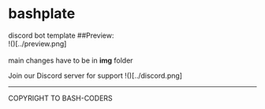 # bashplate
discord bot template
##Preview:
<br>
!()[../preview.png]
<br>
<br>
main changes have to be in **img** folder

Join our Discord server for support
!()[../discord.png]<br>
<hr>
COPYRIGHT TO BASH-CODERS
